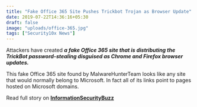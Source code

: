 ```yaml
---
title: "Fake Office 365 Site Pushes Trickbot Trojan as Browser Update"
date: 2019-07-22T14:36:16+05:30
draft: false
image: "uploads/office-365.jpg"
tags: ["Security10x News"]
---
```


Attackers have created **_a fake Office 365 site that is distributing the TrickBot password-stealing  disguised as Chrome and Firefox browser updates._** 

This fake Office 365 site found by MalwareHunterTeam looks like any site that would normally belong to Microsoft. In fact all of its links point to pages hosted on Microsoft domains. 

Read full story on **[InformationSecurityBuzz](https://www.informationsecuritybuzz.com/expert-comments/fake-office-365-site-pushes-trickbot-trojan-as-browser-update/)**